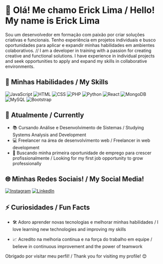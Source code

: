 # 👋 Olá! Me chamo Erick Lima / Hello! My name is Erick Lima

Sou um desenvolvedor em formação com paixão por criar soluções criativas e funcionais. Tenho experiência em projetos individuais e busco oportunidades para aplicar e expandir minhas habilidades em ambientes colaborativos. 
//
I am a developer in training with a passion for creating creative and functional solutions. I have experience in individual projects and seek opportunities to apply and expand my skills in collaborative environments.

## 🚀 Minhas Habilidades / My Skills

![JavaScript](https://img.shields.io/badge/JavaScript-F7DF1E?style=for-the-badge&logo=javascript&logoColor=black)
![HTML](https://img.shields.io/badge/HTML5-E34F26?style=for-the-badge&logo=html5&logoColor=white)
![CSS](https://img.shields.io/badge/CSS3-1572B6?style=for-the-badge&logo=css3&logoColor=white)
![PHP](https://img.shields.io/badge/PHP-777BB4?style=for-the-badge&logo=php&logoColor=white)
![Python](https://img.shields.io/badge/Python-3776AB?style=for-the-badge&logo=python&logoColor=white)
![React](https://img.shields.io/badge/React-61DAFB?style=for-the-badge&logo=react&logoColor=black)
![MongoDB](https://img.shields.io/badge/MongoDB-47A248?style=for-the-badge&logo=mongodb&logoColor=white)
![MySQL](https://img.shields.io/badge/MySQL-4479A1?style=for-the-badge&logo=mysql&logoColor=white)
![Bootstrap](https://img.shields.io/badge/Bootstrap-7952B3?style=for-the-badge&logo=bootstrap&logoColor=white)

## 🌱 Atualmente / Currently

- 📚 Cursando Análise e Desenvolvimento de Sistemas / Studying Systems Analysis and Development
- 💻 Freelancer na área de desenvolvimento web / Freelancer in web development
- 🎯 Buscando minha primeira oportunidade de emprego para crescer profissionalmente / Looking for my first job opportunity to grow professionally

## 🌐 Minhas Redes Sociais! / My Social Media!

[![Instagram](https://img.shields.io/badge/Instagram-E4405F?style=for-the-badge&logo=instagram&logoColor=white)](https://www.instagram.com/erick.devs?igsh=MXd2bmxweG53YzRsNg==)
[![LinkedIn](https://img.shields.io/badge/LinkedIn-0077B5?style=for-the-badge&logo=linkedin&logoColor=white)](https://www.linkedin.com/in/erick-borges-farias-lima-b354762ba?utm_source=share&utm_campaign=share_via&utm_content=profile&utm_medium=android_app)

## ⚡ Curiosidades / Fun Facts

- 🛠️ Adoro aprender novas tecnologias e melhorar minhas habilidades / I love learning new technologies and improving my skills

- 📈 Acredito na melhoria contínua e na força do trabalho em equipe /  believe in continuous improvement and the power of teamwork

Obrigado por visitar meu perfil! / Thank you for visiting my profile!  😊
